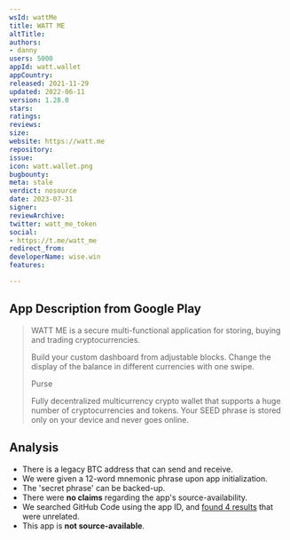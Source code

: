 ```yaml
---
wsId: wattMe
title: WATT ME
altTitle: 
authors:
- danny
users: 5000
appId: watt.wallet
appCountry: 
released: 2021-11-29
updated: 2022-06-11
version: 1.28.0
stars: 
ratings: 
reviews: 
size: 
website: https://watt.me
repository: 
issue: 
icon: watt.wallet.png
bugbounty: 
meta: stale
verdict: nosource
date: 2023-07-31
signer: 
reviewArchive: 
twitter: watt_me_token
social:
- https://t.me/watt_me
redirect_from: 
developerName: wise.win
features: 

---
```


## App Description from Google Play

> WATT ME is a secure multi-functional application for storing, buying and trading cryptocurrencies.
> 
> Build your custom dashboard from adjustable blocks. Change the display of the balance in different currencies with one swipe.
>
> Purse
>
> Fully decentralized multicurrency crypto wallet that supports a huge number of cryptocurrencies and tokens. Your SEED phrase is stored only on your device and never goes online.

## Analysis 

- There is a legacy BTC address that can send and receive.
- We were given a 12-word mnemonic phrase upon app initialization. 
- The 'secret phrase' can be backed-up. 
- There were **no claims** regarding the app's source-availability. 
- We searched GitHub Code using the app ID, and [found 4 results](https://github.com/search?q=watt.wallet&type=code) that were unrelated. 
- This app is **not source-available**.